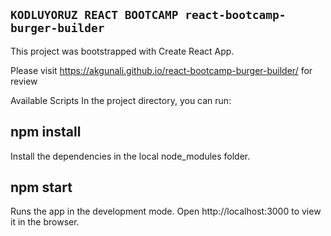 ## `KODLUYORUZ REACT BOOTCAMP react-bootcamp-burger-builder`

This project was bootstrapped with Create React App.

Please visit https://akgunali.github.io/react-bootcamp-burger-builder/ for review

Available Scripts
In the project directory, you can run:

## npm install
Install the dependencies in the local node_modules folder.

## npm start
Runs the app in the development mode.
Open http://localhost:3000 to view it in the browser.
